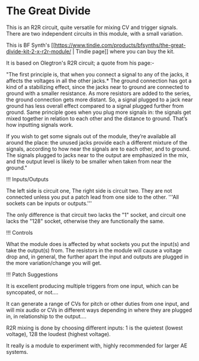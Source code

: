 # The Great Divide

This is an R2R circuit, quite versatile for mixing CV and trigger signals. There are two independent circuits in this module, with a small variation.

This is BF Synth's [[https://www.tindie.com/products/bfsynths/the-great-divide-kit-2-x-r2r-module/ | Tindie page]] where you can buy the kit.

It is based on Olegtron's R2R circuit; a quote from his page:-

"The first principle is, that when you connect a signal to any of the jacks, it affects the voltages in all the other jacks.* The ground connection has got a kind of a stabilizing effect, since the jacks near to ground are connected to ground with a smaller resistance. As more resistors are added to the series, the ground connection gets more distant. So, a signal plugged to a jack near ground has less overall effect compared to a signal plugged further from ground. Same principle goes when you plug more signals in: the signals get mixed together in relation to each other and the distance to ground. That’s how inputting signals work.

 

If you wish to get some signals out of the module, they’re available all around the place: the unused jacks provide each a different mixture of the signals, according to how near the signals are to each other, and to ground. The signals plugged to jacks near to the output are emphasized in the mix, and the output level is likely to be smaller when taken from near the ground."

<!-- ​For more info, https://www.olegtron.com/olegtron-r2r-1 (commented out because of error message "Looks like this domain isn't connected to a website yet" -->

!!! Inputs/Outputs

The left side is circuit one, The right side is circuit two. They are not connected unless you put a patch lead from one side to the other. '''All sockets can be inputs or outputs.'''

The only difference is that circuit two lacks the "1" socket, and circuit one lacks the "128" socket, otherwise they are functionally the same.

!!! Controls

What the module does is affected by what sockets you put the input(s) and take the output(s) from. The resistors in the module will cause a voltage drop and, in general, the further apart the input and outputs are plugged in the more variation/change you will get.

!!! Patch Suggestions

It is excellent producing multiple triggers from one input, which can be syncopated, or not....

It can generate a range of CVs for pitch or other duties from one input, and will mix audio or CVs in different ways depending in where they are plugged in, in relationship to the output....

R2R mixing is done by choosing different inputs: 1 is the quietest (lowest voltage), 128 the loudest (highest voltage).

It really is a module to experiment with, highly recommended for larger AE systems. 
